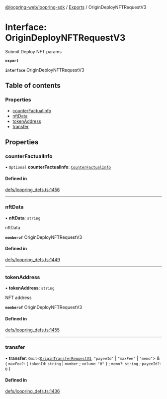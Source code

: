 [@loopring-web/loopring-sdk](../README.md) / [Exports](../modules.md) / OriginDeployNFTRequestV3

# Interface: OriginDeployNFTRequestV3

Submit Deploy NFT params

**`export`**

**`interface`** OriginDeployNFTRequestV3

## Table of contents

### Properties

- [counterFactualInfo](OriginDeployNFTRequestV3.md#counterfactualinfo)
- [nftData](OriginDeployNFTRequestV3.md#nftdata)
- [tokenAddress](OriginDeployNFTRequestV3.md#tokenaddress)
- [transfer](OriginDeployNFTRequestV3.md#transfer)

## Properties

### counterFactualInfo

• `Optional` **counterFactualInfo**: [`CounterFactualInfo`](CounterFactualInfo.md)

#### Defined in

[defs/loopring_defs.ts:1456](https://github.com/Loopring/loopring_sdk/blob/9d83b66/src/defs/loopring_defs.ts#L1456)

___

### nftData

• **nftData**: `string`

nftData

**`memberof`** OriginDeployNFTRequestV3

#### Defined in

[defs/loopring_defs.ts:1449](https://github.com/Loopring/loopring_sdk/blob/9d83b66/src/defs/loopring_defs.ts#L1449)

___

### tokenAddress

• **tokenAddress**: `string`

NFT address

**`memberof`** OriginDeployNFTRequestV3

#### Defined in

[defs/loopring_defs.ts:1455](https://github.com/Loopring/loopring_sdk/blob/9d83b66/src/defs/loopring_defs.ts#L1455)

___

### transfer

• **transfer**: `Omit`<[`OriginTransferRequestV3`](OriginTransferRequestV3.md), ``"payeeId"`` \| ``"maxFee"`` \| ``"memo"``\> & { `maxFee?`: { `tokenId`: `string` \| `number` ; `volume`: ``"0"``  } ; `memo?`: `string` ; `payeeId?`: ``0``  }

#### Defined in

[defs/loopring_defs.ts:1436](https://github.com/Loopring/loopring_sdk/blob/9d83b66/src/defs/loopring_defs.ts#L1436)
